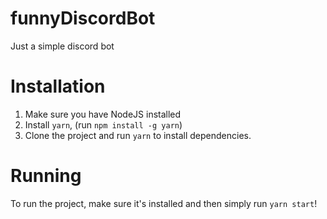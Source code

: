 # funnyDiscordBot
Just a simple discord bot

# Installation
1. Make sure you have NodeJS installed
2. Install `yarn`, (run `npm install -g yarn`)
3. Clone the project and run `yarn` to install dependencies.

# Running
To run the project, make sure it's installed and then simply run `yarn start`!
